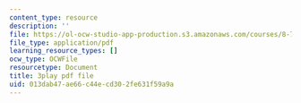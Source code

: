 ```yaml
---
content_type: resource
description: ''
file: https://ol-ocw-studio-app-production.s3.amazonaws.com/courses/8-701-introduction-to-nuclear-and-particle-physics-fall-2020/013dab47ae66c44ecd302fe631f59a9a_dTAIYaSBols.pdf
file_type: application/pdf
learning_resource_types: []
ocw_type: OCWFile
resourcetype: Document
title: 3play pdf file
uid: 013dab47-ae66-c44e-cd30-2fe631f59a9a
---
```


